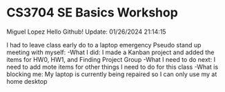 # CS3704 SE Basics Workshop
Miguel Lopez
Hello Github!
Update: 01/26/2024 21:14:15

I had to leave class early do to a laptop emergency
Pseudo stand up meeting with myself:
-What I did: I made a Kanban project and added the items for HW0, HW1, and Finding Project Group
-What I need to do next: I need to add mote items for other things I need to do for this class
-What is blocking me: My laptop is currently being repaired so I can only use my at home desktop
